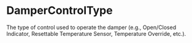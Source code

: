 DamperControlType
=================

The type of control used to operate the damper (e.g., Open/Closed Indicator, Resettable Temperature Sensor, Temperature Override, etc.).
